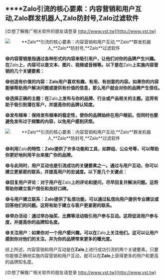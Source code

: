 ## ****Zalo**引流的核心要素：内容营销和用户互动,**Zalo**群发机器人,**Zalo**防封号,**Zalo**过滤软件**

[😍想了解推广相关软件的朋友请登录 http://www.vst.tw](http://www.vst.tw)

 <center><img src="https://vst.tw/MP4/tuiguang/png/7.png" alt="**Zalo**引流的核心要素：内容营销和用户互动,**Zalo**群发机器人,**Zalo**防封号,**Zalo**过滤软件"></center>

**😄内容营销是指通过各种形式的内容来吸引用户，让他们对你的品牌产生兴趣。在**Zalo**上，内容可以是文本、图片、视频或音频等。以下是在**Zalo**上实施内容营销的几个关键要素：**

**😄创造有价值的内容：**Zalo**用户喜欢有趣、有用、有创意的内容。如果你的内容能够帮助用户解决问题或提供有价值的信息，那么用户就会对你的品牌产生信任。**

**😄选择正确的主题：在**Zalo**上发布与你的品牌、行业或产品相关的主题。这将有助于吸引到潜在客户，并提高你的品牌认知度。**

**😄发布频率：保持发布频率的稳定性，使你的品牌始终在用户眼前。但同时也要避免发布过于频繁的内容，以免用户感到厌烦。**

 <center><img src="https://vst.tw/MP4/tuiguang/png/1.png" alt="**Zalo**引流的核心要素：内容营销和用户互动,**Zalo**群发机器人,**Zalo**防封号,**Zalo**过滤软件"></center>

**😄利用**Zalo**的特性：**Zalo**提供了许多功能和工具，如群组、公众号等，可以帮助你更好地利用平台来推广你的品牌。**

**😄与此同时，用户互动也是引流成功的关键要素之一。通过与用户互动，你可以建立更紧密的联系，并提高用户的忠诚度。以下是几个关键点：**

**😄回复用户评论：对于用户在**Zalo**上的评论和提问，尽早回复并解决问题。这将帮助你建立客户信任和良好口碑。**

**😄与用户建立联系：**Zalo**提供了私信功能，可以通过私信向用户提供专业建议或回答他们的问题。这将有助于建立与客户更紧密的联系。**

**😄举办活动：通过举办抽奖、比赛等活动吸引用户参与互动。这将促进用户参与度，并提高你的品牌知名度。**

**😄关注用户：如果你对一个用户感兴趣，可以在**Zalo**上关注他们。这可以让用户感到你对他们的关注，并为你的品牌带来更多的曝光度。**

综上所述，内容营销和用户互动是在**Zalo**上进行成功引流的两个关键要素。只要你能够正确地实施内容营销和用户互动，就可以在**Zalo**上获得更多的用户和更高的品牌知名度。

[😍想了解推广相关软件的朋友请登录 http://www.vst.tw](http://www.vst.tw)



